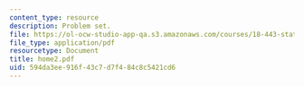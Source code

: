 ```yaml
---
content_type: resource
description: Problem set.
file: https://ol-ocw-studio-app-qa.s3.amazonaws.com/courses/18-443-statistics-for-applications-fall-2003/594da3ee916f43c7d7f484c8c5421cd6_home2.pdf
file_type: application/pdf
resourcetype: Document
title: home2.pdf
uid: 594da3ee-916f-43c7-d7f4-84c8c5421cd6
---
```

